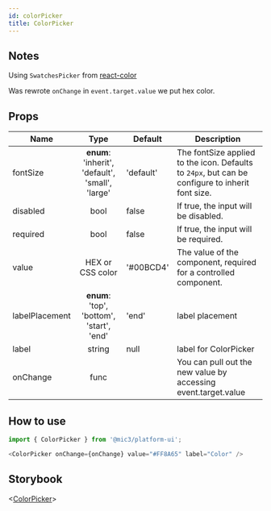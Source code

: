 ```yaml
---
id: colorPicker
title: ColorPicker
---
```


## Notes

Using `SwatchesPicker` from [react-color](https://casesandberg.github.io/react-color/)

Was rewrote `onChange` in `event.target.value` we put hex color.

## Props

Name           |                       Type                       | Default   | Description
-------------- | :----------------------------------------------: | --------- | ------------------------------------------------------------------------------------------------
fontSize       | **enum**: 'inherit', 'default', 'small', 'large' | 'default' | The fontSize applied to the icon. Defaults to `24px`, but can be configure to inherit font size.
disabled       |                       bool                       | false     | If true, the input will be disabled.
required       |                       bool                       | false     | If true, the input will be required.
value          |                 HEX or CSS color                 | '#00BCD4' | The value of the component, required for a controlled component.
labelPlacement |    **enum**: 'top', 'bottom', 'start', 'end'     | 'end'     | label placement
label          |                      string                      | null      | label for ColorPicker
onChange       |                       func                       |           | You can pull out the new value by accessing event.target.value

## How to use

```javascript
import { ColorPicker } from '@mic3/platform-ui';

<ColorPicker onChange={onChange} value="#FF8A65" label="Color" />
```

## Storybook

<[ColorPicker](/redirect?/storybook/index.html?path=/story/components-colorpicker--color-picker)>
